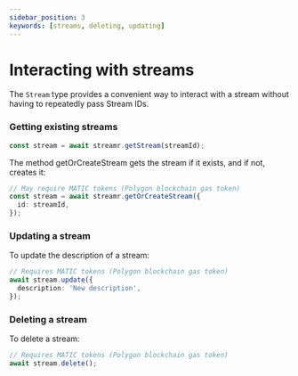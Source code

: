 ```yaml
---
sidebar_position: 3
keywords: [streams, deleting, updating]
---
```


# Interacting with streams
The `Stream` type provides a convenient way to interact with a stream without having to repeatedly pass Stream IDs.

### Getting existing streams
```ts
const stream = await streamr.getStream(streamId);
```

The method getOrCreateStream gets the stream if it exists, and if not, creates it:

```ts
// May require MATIC tokens (Polygon blockchain gas token)
const stream = await streamr.getOrCreateStream({
  id: streamId,
});
```

### Updating a stream
To update the description of a stream:

```ts
// Requires MATIC tokens (Polygon blockchain gas token)
await stream.update({
  description: 'New description',
});
```

### Deleting a stream
To delete a stream:

```ts
// Requires MATIC tokens (Polygon blockchain gas token)
await stream.delete();
```
